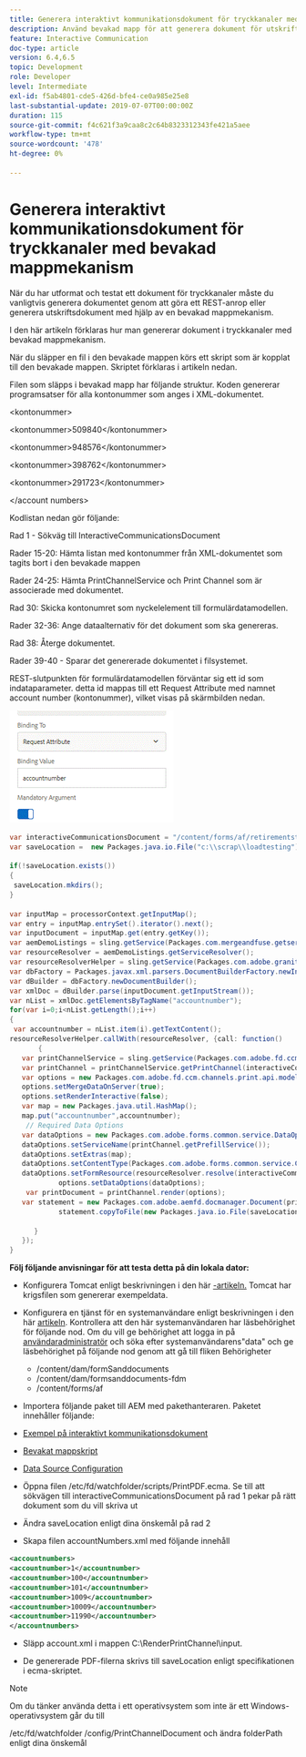 ```yaml
---
title: Generera interaktivt kommunikationsdokument för tryckkanaler med bevakad mappmekanism
description: Använd bevakad mapp för att generera dokument för utskriftskanaler
feature: Interactive Communication
doc-type: article
version: 6.4,6.5
topic: Development
role: Developer
level: Intermediate
exl-id: f5ab4801-cde5-426d-bfe4-ce0a985e25e8
last-substantial-update: 2019-07-07T00:00:00Z
duration: 115
source-git-commit: f4c621f3a9caa8c2c64b8323312343fe421a5aee
workflow-type: tm+mt
source-wordcount: '478'
ht-degree: 0%

---
```


# Generera interaktivt kommunikationsdokument för tryckkanaler med bevakad mappmekanism

När du har utformat och testat ett dokument för tryckkanaler måste du vanligtvis generera dokumentet genom att göra ett REST-anrop eller generera utskriftsdokument med hjälp av en bevakad mappmekanism.

I den här artikeln förklaras hur man genererar dokument i tryckkanaler med bevakad mappmekanism.

När du släpper en fil i den bevakade mappen körs ett skript som är kopplat till den bevakade mappen. Skriptet förklaras i artikeln nedan.

Filen som släpps i bevakad mapp har följande struktur. Koden genererar programsatser för alla kontonummer som anges i XML-dokumentet.

&lt;kontonummer>

&lt;kontonummer>509840&lt;/kontonummer>

&lt;kontonummer>948576&lt;/kontonummer>

&lt;kontonummer>398762&lt;/kontonummer>

&lt;kontonummer>291723&lt;/kontonummer>

&lt;/account numbers>

Kodlistan nedan gör följande:

Rad 1 - Sökväg till InteractiveCommunicationsDocument

Rader 15-20: Hämta listan med kontonummer från XML-dokumentet som tagits bort i den bevakade mappen

Rader 24-25: Hämta PrintChannelService och Print Channel som är associerade med dokumentet.

Rad 30: Skicka kontonumret som nyckelelement till formulärdatamodellen.

Rader 32-36: Ange dataalternativ för det dokument som ska genereras.

Rad 38: Återge dokumentet.

Rader 39-40 - Sparar det genererade dokumentet i filsystemet.

REST-slutpunkten för formulärdatamodellen förväntar sig ett id som indataparameter. detta id mappas till ett Request Attribute med namnet account number (kontonummer), vilket visas på skärmbilden nedan.

![requestedAttribute](assets/requestattributeprintchannel.gif)

```java
var interactiveCommunicationsDocument = "/content/forms/af/retirementstatementprint/channels/print/";
var saveLocation =  new Packages.java.io.File("c:\\scrap\\loadtesting");

if(!saveLocation.exists())
{
 saveLocation.mkdirs();
}

var inputMap = processorContext.getInputMap();
var entry = inputMap.entrySet().iterator().next();
var inputDocument = inputMap.get(entry.getKey());
var aemDemoListings = sling.getService(Packages.com.mergeandfuse.getserviceuserresolver.GetResolver);
var resourceResolver = aemDemoListings.getServiceResolver();
var resourceResolverHelper = sling.getService(Packages.com.adobe.granite.resourceresolverhelper.ResourceResolverHelper);
var dbFactory = Packages.javax.xml.parsers.DocumentBuilderFactory.newInstance();
var dBuilder = dbFactory.newDocumentBuilder();
var xmlDoc = dBuilder.parse(inputDocument.getInputStream());
var nList = xmlDoc.getElementsByTagName("accountnumber");
for(var i=0;i<nList.getLength();i++)
{
 var accountnumber = nList.item(i).getTextContent();
resourceResolverHelper.callWith(resourceResolver, {call: function()
       {
   var printChannelService = sling.getService(Packages.com.adobe.fd.ccm.channels.print.api.service.PrintChannelService);
   var printChannel = printChannelService.getPrintChannel(interactiveCommunicationsDocument);
   var options = new Packages.com.adobe.fd.ccm.channels.print.api.model.PrintChannelRenderOptions();
   options.setMergeDataOnServer(true);
   options.setRenderInteractive(false);
   var map = new Packages.java.util.HashMap();
   map.put("accountnumber",accountnumber);
    // Required Data Options
   var dataOptions = new Packages.com.adobe.forms.common.service.DataOptions(); 
   dataOptions.setServiceName(printChannel.getPrefillService()); 
   dataOptions.setExtras(map); 
   dataOptions.setContentType(Packages.com.adobe.forms.common.service.ContentType.JSON);
   dataOptions.setFormResource(resourceResolver.resolve(interactiveCommunicationsDocument));
            options.setDataOptions(dataOptions); 
    var printDocument = printChannel.render(options);
   var statement = new Packages.com.adobe.aemfd.docmanager.Document(printDocument.getInputStream());
            statement.copyToFile(new Packages.java.io.File(saveLocation+"\\"+accountnumber+".pdf"));

      }
   });
}
```


**Följ följande anvisningar för att testa detta på din lokala dator:**

* Konfigurera Tomcat enligt beskrivningen i den här [-artikeln.](/help/forms/ic-print-channel-tutorial/set-up-tomcat.md) Tomcat har krigsfilen som genererar exempeldata.
* Konfigurera en tjänst för en systemanvändare enligt beskrivningen i den här [artikeln](/help/forms/adaptive-forms/service-user-tutorial-develop.md).
Kontrollera att den här systemanvändaren har läsbehörighet för följande nod. Om du vill ge behörighet att logga in på [användaradministratör](https://localhost:4502/useradmin) och söka efter systemanvändarens&quot;data&quot; och ge läsbehörighet på följande nod genom att gå till fliken Behörigheter
   * /content/dam/formSanddocuments
   * /content/dam/formsanddocuments-fdm
   * /content/forms/af
* Importera följande paket till AEM med pakethanteraren. Paketet innehåller följande:


* [Exempel på interaktivt kommunikationsdokument](assets/retirementstatementprint.zip)
* [Bevakat mappskript](assets/printchanneldocumentusingwatchedfolder.zip)
* [Data Source Configuration](assets/datasource.zip)

* Öppna filen /etc/fd/watchfolder/scripts/PrintPDF.ecma. Se till att sökvägen till interactiveCommunicationsDocument på rad 1 pekar på rätt dokument som du vill skriva ut

* Ändra saveLocation enligt dina önskemål på rad 2

* Skapa filen accountNumbers.xml med följande innehåll

```xml
<accountnumbers>
<accountnumber>1</accountnumber>
<accountnumber>100</accountnumber>
<accountnumber>101</accountnumber>
<accountnumber>1009</accountnumber>
<accountnumber>10009</accountnumber>
<accountnumber>11990</accountnumber>
</accountnumbers>
```


* Släpp account.xml i mappen C:\RenderPrintChannel\input.

* De genererade PDF-filerna skrivs till saveLocation enligt specifikationen i ecma-skriptet.

>[!NOTE]
>
>Om du tänker använda detta i ett operativsystem som inte är ett Windows-operativsystem går du till
>
>/etc/fd/watchfolder /config/PrintChannelDocument och ändra folderPath enligt dina önskemål

